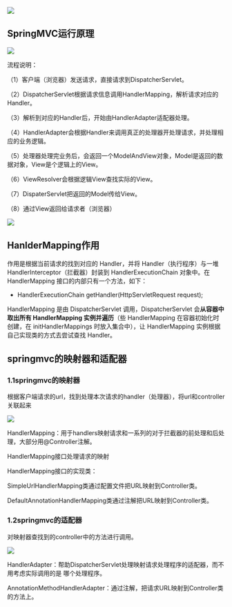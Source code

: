 ![](D:\Work\TyporaNotes\note\SpringMVC\pict\6-4.png)

## SpringMVC运行原理

![](D:\Work\TyporaNotes\note\SpringMVC\pict\SpringMVC运行流程图.png)

流程说明：

（1）客户端（浏览器）发送请求，直接请求到DispatcherServlet。

（2）DispatcherServlet根据请求信息调用HandlerMapping，解析请求对应的Handler。

（3）解析到对应的Handler后，开始由HandlerAdapter适配器处理。

（4）HandlerAdapter会根据Handler来调用真正的处理器开处理请求，并处理相应的业务逻辑。

（5）处理器处理完业务后，会返回一个ModelAndView对象，Model是返回的数据对象，View是个逻辑上的View。

（6）ViewResolver会根据逻辑View查找实际的View。

（7）DispaterServlet把返回的Model传给View。

（8）通过View返回给请求者（浏览器）

![](D:\Work\TyporaNotes\note\SpringMVC\pict\6-1.png)



## HanlderMapping作用

作用是根据当前请求的找到对应的 Handler，并将 Handler（执行程序）与一堆 HandlerInterceptor（拦截器）封装到 HandlerExecutionChain 对象中。在 HandlerMapping 接口的内部只有一个方法，如下：

- HandlerExecutionChain getHandler(HttpServletRequest request);

HandlerMapping 是由 DispatcherServlet 调用，DispatcherServlet 会**从容器中取出所有 HandlerMapping 实例并遍历**（些 HandlerMapping 在容器初始化时创建，在 initHandlerMappings 时放入集合中），让 HandlerMapping 实例根据自己实现类的方式去尝试查找 Handler。

## springmvc的映射器和适配器

### 1.1springmvc的映射器
根据客户端请求的url，找到处理本次请求的handler（处理器），将url和controller关联起来

![](D:\Work\TyporaNotes\note\SpringMVC\pict\6-2.png)

HandlerMapping：用于handlers映射请求和一系列的对于拦截器的前处理和后处理，大部分用@Controller注解。

HandlerMapping接口处理请求的映射

HandlerMapping接口的实现类：

SimpleUrlHandlerMapping类通过配置文件把URL映射到Controller类。

DefaultAnnotationHandlerMapping类通过注解把URL映射到Controller类。

### 1.2springmvc的适配器
对映射器查找到的controller中的方法进行调用。

![](D:\Work\TyporaNotes\note\SpringMVC\pict\6-3.png)



HandlerAdapter：帮助DispatcherServlet处理映射请求处理程序的适配器，而不用考虑实际调用的是 哪个处理程序。

AnnotationMethodHandlerAdapter：通过注解，把请求URL映射到Controller类的方法上。